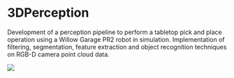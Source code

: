 # 3DPerception

Development of a perception pipeline to perform a tabletop pick and place operation using a Willow Garage PR2 robot in simulation. Implementation of filtering, segmentation, feature extraction and object recognition techniques on RGB-D camera point cloud data.

![](https://github.com/Mohit11/3DPerception/Scene_3_Detection.gif)
